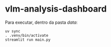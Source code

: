 # vlm-analysis-dashboard

Para executar, dentro da pasta *data*:
```
uv sync
. .venv/bin/activate
streamlit run main.py 
```